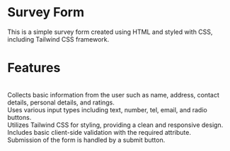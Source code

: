 <h1>Survey Form</h1>
This is a simple survey form created using HTML and styled with CSS, including Tailwind CSS framework.<br>

<h1>Features</h1><br>
Collects basic information from the user such as name, address, contact details, personal details, and ratings.<br>
Uses various input types including text, number, tel, email, and radio buttons.<br>
Utilizes Tailwind CSS for styling, providing a clean and responsive design.<br>
Includes basic client-side validation with the required attribute.<br>
Submission of the form is handled by a submit button.<br>
